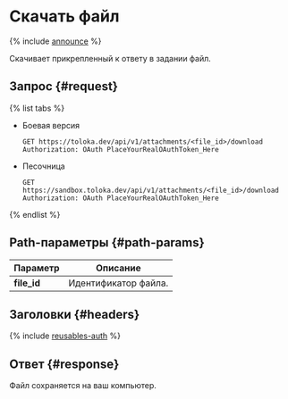 # Скачать файл

{% include [announce](../_includes/announce.md) %}

Скачивает прикрепленный к ответу в задании файл.

## Запрос {#request}

{% list tabs %}

- Боевая версия

    ```plaintext
    GET https://toloka.dev/api/v1/attachments/<file_id>/download
    Authorization: OAuth PlaceYourRealOAuthToken_Here
    ```

- Песочница

    ```plaintext
    GET https://sandbox.toloka.dev/api/v1/attachments/<file_id>/download
    Authorization: OAuth PlaceYourRealOAuthToken_Here
    ```

{% endlist %}

## Path-параметры {#path-params}

Параметр | Описание
----- | -----
**file_id** | Идентификатор файла.

## Заголовки {#headers}

{% include [reusables-auth](../_includes/reusables/id-reusables/auth.md) %}

## Ответ {#response}

Файл сохраняется на ваш компьютер.